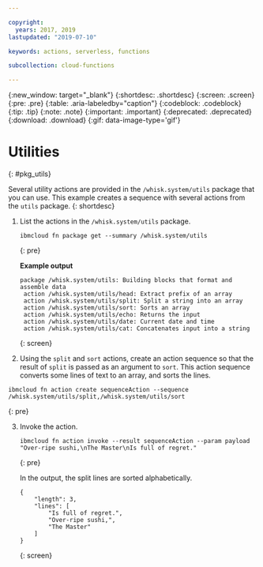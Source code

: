 ```yaml
---

copyright:
  years: 2017, 2019
lastupdated: "2019-07-10"

keywords: actions, serverless, functions

subcollection: cloud-functions

---
```


{:new_window: target="_blank"}
{:shortdesc: .shortdesc}
{:screen: .screen}
{:pre: .pre}
{:table: .aria-labeledby="caption"}
{:codeblock: .codeblock}
{:tip: .tip}
{:note: .note}
{:important: .important}
{:deprecated: .deprecated}
{:download: .download}
{:gif: data-image-type='gif'}


# Utilities
{: #pkg_utils}

Several utility actions are provided in the `/whisk.system/utils` package that you can use. This example creates a sequence with several actions from the `utils` package.
{: shortdesc}

1. List the actions in the `/whisk.system/utils` package.

    ```
    ibmcloud fn package get --summary /whisk.system/utils
    ```
    {: pre}

    **Example output**
    
    ```
    package /whisk.system/utils: Building blocks that format and assemble data
     action /whisk.system/utils/head: Extract prefix of an array
     action /whisk.system/utils/split: Split a string into an array
     action /whisk.system/utils/sort: Sorts an array
     action /whisk.system/utils/echo: Returns the input
     action /whisk.system/utils/date: Current date and time
     action /whisk.system/utils/cat: Concatenates input into a string
    ```
    {: screen}

2. Using the `split` and `sort` actions, create an action sequence so that the result of `split` is passed as an argument to `sort`. This action sequence converts some lines of text to an array, and sorts the lines.

  ```
  ibmcloud fn action create sequenceAction --sequence /whisk.system/utils/split,/whisk.system/utils/sort
  ```
  {: pre}

3. Invoke the action.

    ```
    ibmcloud fn action invoke --result sequenceAction --param payload "Over-ripe sushi,\nThe Master\nIs full of regret."
    ```
    {: pre}

    In the output, the split lines are sorted alphabetically.
    ```
    {
        "length": 3,
        "lines": [
            "Is full of regret.",
            "Over-ripe sushi,",
            "The Master"
        ]
    }
    ```
    {: screen}






